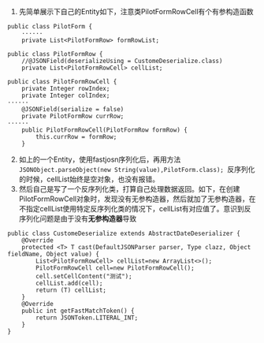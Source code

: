 1. 先简单展示下自己的Entity如下，注意类PilotFormRowCell有个有参构造函数
```
public class PilotForm {
    ······
    private List<PilotFormRow> formRowList;
```
```
public class PilotFormRow {
    //@JSONField(deserializeUsing = CustomeDeserialize.class)
    private List<PilotFormRowCell> cellList;
```
```
public class PilotFormRowCell {
    private Integer rowIndex;
    private Integer colIndex;
······
    @JSONField(serialize = false)
    private PilotFormRow currRow;
······
    public PilotFormRowCell(PilotFormRow formRow) {
        this.currRow = formRow;
    }
```
2. 如上的一个Entity，使用fastjosn序列化后，再用方法```JSONObject.parseObject(new String(value),PilotForm.class); ```反序列化的时候，cellList始终是空对象，也没有报错。
3. 然后自己是写了一个反序列化类，打算自己处理数据返回。如下，在创建PilotFormRowCell对象时，发现没有无参构造器，然后就加了无参构造器，在不指定cellList使用特定反序列化类的情况下，cellList有对应值了。意识到反序列化问题是由于没有**无参构造器**导致
```
public class CustomeDeserialize extends AbstractDateDeserializer {
    @Override
    protected <T> T cast(DefaultJSONParser parser, Type clazz, Object fieldName, Object value) {
        List<PilotFormRowCell> cellList=new ArrayList<>();
        PilotFormRowCell cell=new PilotFormRowCell();
        cell.setCellContent("测试");
        cellList.add(cell);
        return (T) cellList;
    }
    @Override
    public int getFastMatchToken() {
        return JSONToken.LITERAL_INT;
    }
}
```